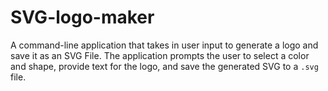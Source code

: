 # SVG-logo-maker
A command-line application that takes in user input to generate a logo and save it as an SVG File. The application prompts the user to select a color and shape, provide text for the logo, and save the generated SVG to a `.svg` file.
